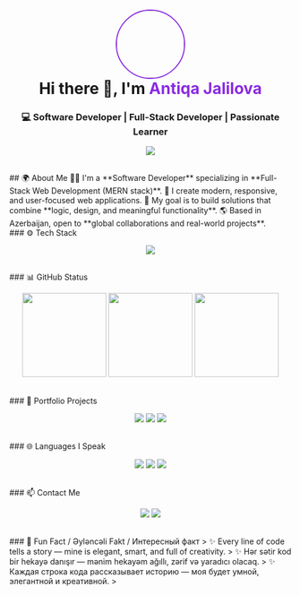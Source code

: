 >
<h1 align="center">
  <img src="https://raw.githubusercontent.com/codelady-ship/codelady-ship/main/profile.jpg" width="120" style="border-radius:50%; border:2px solid #8A2BE2;" />
  <br>
  Hi there 👋, I'm <span style="color:#8A2BE2">Antiqa Jalilova</span>
</h1>
<h3 align="center">💻 Software Developer | Full-Stack Developer | Passionate Learner</h3>
<p align="center">
  <img src="https://readme-typing-svg.herokuapp.com?font=Fira+Code&size=24&pause=1000&color=8A2BE2&width=500&lines=Creative+%26+modern+web+experiences...;Learning+every+day...;Collaborating+globally..." />
</p>
  <br>
## 🌍 About Me
👩‍💻 I'm a **Software Developer** specializing in **Full-Stack Web Development (MERN stack)**.  
🚀 I create modern, responsive, and user-focused web applications.  
🎯 My goal is to build solutions that combine **logic, design, and meaningful functionality**.  
🌎 Based in Azerbaijan, open to **global collaborations and real-world projects**.  
  <br>
### ⚙️ Tech Stack
<p align="center">
  <img src="https://skillicons.dev/icons?i=html,css,js,react,nodejs,express,mongodb,typescript,tailwind,bootstrap,git,github,vscode" />
</p>
  <br>
### 📊 GitHub Status 
<p align="center">
  <img src="https://github-readme-stats.vercel.app/api?username=codelady-ship&show_icons=true&theme=radical&count_private=true" height="150" />
  <img src="https://github-readme-streak-stats.herokuapp.com/?user=codelady-ship&theme=radical" height="150" />
  <img src="https://github-readme-stats.vercel.app/api/top-langs/?username=codelady-ship&hide=jupyter%20notebook,html&layout=compact&theme=radical" height="150" />
</p>
  <br>
### 💼 Portfolio Projects
<p align="center">
  <a href="https://my-portfolio-zzqo-c3wfd4idc-codelady-ships-projects.vercel.app"><img src="https://img.shields.io/badge/Portfolio-View Projects-purple?style=for-the-badge&logo=vercel" /></a>
  <a href="https://github.com/codelady-ship/Java-Tasks-sep-oct/tree/main/src/tasklar"><img src="https://img.shields.io/badge/Project1-JAVA%20All%20tasks-blue?style=for-the-badge" /></a>
  <a href="https://github.com/codelady-ship/task7-front-end-for-task6-"><img src="https://img.shields.io/badge/Project2-MERN%20Stack-green?style=for-the-badge" /></a>
</p>
  <br>
### 🌐 Languages I Speak
<p align="center">
  <img src="https://img.shields.io/badge/Azerbaijani-Native-orange?style=for-the-badge" />
  <img src="https://img.shields.io/badge/English-Fluent-blue?style=for-the-badge" />
  <img src="https://img.shields.io/badge/Russian-Intermediate-red?style=for-the-badge" />
</p>
  <br>
### 📫 Contact Me
<p align="center">
  <a href="mailto:jalilova.antiqa@gmail.com"><img src="https://img.shields.io/badge/Email-jalilova.antiqa%40gmail.com-red?style=for-the-badge&logo=gmail"></a>
  <a href="https://www.linkedin.com/in/entiqe-celilova?utm_source=share&utm_campaign=share_via&utm_content=profile&utm_medium=android_app"><img src="https://img.shields.io/badge/LinkedIn-Antiqa%20Jalilova-blue?style=for-the-badge&logo=linkedin"></a>
</p>
  <br>
### 💬 Fun Fact / Əyləncəli Fakt / Интересный факт
> ✨ Every line of code tells a story — mine is elegant, smart, and full of creativity.  
> ✨ Hər sətir kod bir hekayə danışır — mənim hekayəm ağıllı, zərif və yaradıcı olacaq.  
> ✨ Каждая строка кода рассказывает историю — моя будет умной, элегантной и креативной.
>
